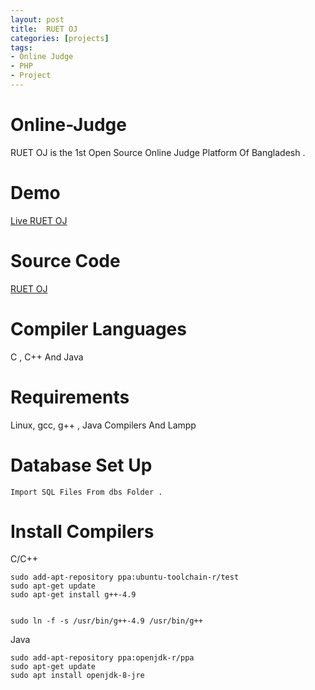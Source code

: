```yaml
---
layout: post
title:  RUET OJ
categories: [projects]
tags:
- Online Judge
- PHP
- Project
---
```



# Online-Judge

RUET OJ is the 1st Open Source Online Judge Platform Of Bangladesh .

# Demo
<a href="http://ruetoj-ruetoj.193b.starter-ca-central-1.openshiftapps.com/">Live RUET OJ</a>

# Source Code

<a href="https://github.com/shawon100/RUET-OJ">RUET OJ</a>


# Compiler Languages
C , C++ And Java

# Requirements

Linux, gcc, g++ , Java Compilers And Lampp

# Database Set Up
```
Import SQL Files From dbs Folder .
```

# Install Compilers

C/C++
```
sudo add-apt-repository ppa:ubuntu-toolchain-r/test
sudo apt-get update
sudo apt-get install g++-4.9


sudo ln -f -s /usr/bin/g++-4.9 /usr/bin/g++

```

Java
```
sudo add-apt-repository ppa:openjdk-r/ppa  
sudo apt-get update   
sudo apt install openjdk-8-jre
```

